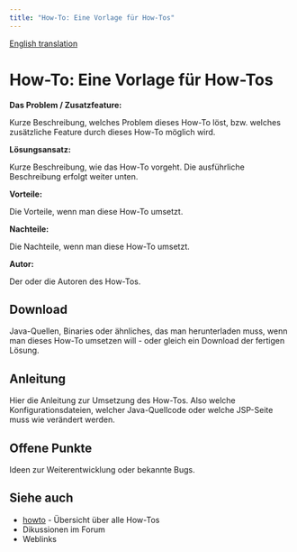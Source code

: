 ```yaml
---
title: "How-To: Eine Vorlage für How-Tos"
---
```


[English translation](/en/howto/howto_template/)

How-To: Eine Vorlage für How-Tos
================================

**Das Problem / Zusatzfeature:**

Kurze Beschreibung, welches Problem dieses How-To löst, bzw. welches zusätzliche Feature durch dieses How-To möglich wird.

**Lösungsansatz:**

Kurze Beschreibung, wie das How-To vorgeht. Die ausführliche Beschreibung erfolgt weiter unten.

**Vorteile:**

Die Vorteile, wenn man diese How-To umsetzt.

**Nachteile:**

Die Nachteile, wenn man diese How-To umsetzt.

**Autor:**

Der oder die Autoren des How-Tos.


Download
--------

Java-Quellen, Binaries oder ähnliches, das man herunterladen muss, wenn man dieses How-To umsetzen will - oder gleich ein Download der fertigen Lösung.


Anleitung
---------

Hier die Anleitung zur Umsetzung des How-Tos. Also welche Konfigurationsdateien, welcher Java-Quellcode oder welche JSP-Seite muss wie verändert werden.


Offene Punkte
-------------

Ideen zur Weiterentwicklung oder bekannte Bugs.


Siehe auch
----------

  * [howto](/de/howto/) - Übersicht über alle How-Tos
  * Dikussionen im Forum
  * Weblinks
